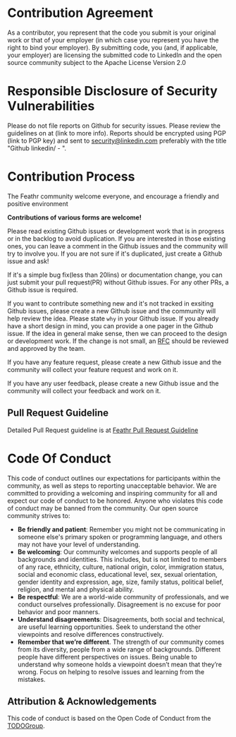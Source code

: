 # Contribution Agreement

As a contributor, you represent that the code you submit is your original work or that of your employer (in which case you represent you have the right to bind your employer). By submitting code, you (and, if applicable, your employer) are licensing the submitted code to LinkedIn and the open source community subject to the Apache License Version 2.0

# Responsible Disclosure of Security Vulnerabilities

Please do not file reports on Github for security issues. Please review the guidelines on at (link to more info). Reports should be encrypted using PGP (link to PGP key) and sent to security@linkedin.com preferably with the title "Github linkedin/ - ".

# Contribution Process

The Feathr community welcome everyone, and encourage a friendly and positive environment

**Contributions of various forms are welcome!**

Please read existing Github issues or development work that is in progress or in the backlog to avoid duplication. If you are interested in those existing ones, you can leave a comment in the Github issues and the community will try to involve you. If you are not sure if it's duplicated, just create a Github issue and ask!

If it's a simple bug fix(less than 20lins) or documentation change, you can just submit your pull request(PR) without Github issues. For any other PRs, a Github issue is required.

If you want to contribute something new and it's not tracked in exsiting Github issues, please create a new Github issue and the community will help review the idea. Please state `why` in your Github issue. If you already have a short design in mind, you can provide a one pager in the Github issue. If the idea in general make sense, then we can proceed to the design or development work. If the change is not small, an [RFC](https://en.wikipedia.org/wiki/Request_for_Comments) should be reviewed and approved by the team.

If you have any feature request, please create a new Github issue and the community will collect your feature request and work on it.

If you have any user feedback, please create a new Github issue and the community will collect your feedback and work on it.

## Pull Request Guideline

Detailed Pull Request guideline is at [Feathr Pull Request Guideline](./docs/dev_guide/pull_request_guideline.md)

# Code Of Conduct

This code of conduct outlines our expectations for participants within the community, as well as steps to reporting unacceptable behavior. We are committed to providing a welcoming and inspiring community for all and expect our code of conduct to be honored. Anyone who violates this code of conduct may be banned from the community.
Our open source community strives to:

- **Be friendly and patient**: Remember you might not be communicating in someone else's primary spoken or programming language, and others may not have your level of understanding.
- **Be welcoming**: Our community welcomes and supports people of all backgrounds and identities. This includes, but is not limited to members of any race, ethnicity, culture, national origin, color, immigration status, social and economic class, educational level, sex, sexual orientation, gender identity and expression, age, size, family status, political belief, religion, and mental and physical ability.
- **Be respectful**: We are a world-wide community of professionals, and we conduct ourselves professionally. Disagreement is no excuse for poor behavior and poor manners.
- **Understand disagreements**: Disagreements, both social and technical, are useful learning opportunities. Seek to understand the other viewpoints and resolve differences constructively.
- **Remember that we’re different**. The strength of our community comes from its diversity, people from a wide range of backgrounds. Different people have different perspectives on issues. Being unable to understand why someone holds a viewpoint doesn’t mean that they’re wrong. Focus on helping to resolve issues and learning from the mistakes.

## Attribution & Acknowledgements

This code of conduct is based on the Open Code of Conduct from the [TODOGroup](https://todogroup.org/blog/open-code-of-conduct/).
